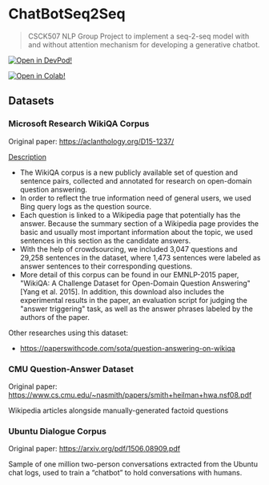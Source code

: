 # ChatBotSeq2Seq

> CSCK507 NLP Group Project to implement a seq-2-seq model with and without attention mechanism for developing a generative chatbot.

[![Open in DevPod!](https://devpod.sh/assets/open-in-devpod.svg)](https://devpod.sh/open#https://github.com/loft-sh/devpod)

[![Open in Colab!](https://colab.research.google.com/assets/colab-badge.svg)](https://colab.research.google.com/github/zhulinchng/ChatbotSeq2Seq/blob/main/main.ipynb)

## Datasets

### Microsoft Research WikiQA Corpus

Original paper: <https://aclanthology.org/D15-1237/>

[Description]( http://aka.ms/WikiQA)

- The WikiQA corpus is a new publicly available set of question and sentence pairs, collected and annotated for research on open-domain question answering.
- In order to reflect the true information need of general users, we used Bing query logs as the question source.
- Each question is linked to a Wikipedia page that potentially has the answer. Because the summary section of a Wikipedia page provides the basic and usually most important information about the topic, we used sentences in this section as the candidate answers.
- With the help of crowdsourcing, we included 3,047 questions and 29,258 sentences in the dataset, where 1,473 sentences were labeled as answer sentences to their corresponding questions.
- More detail of this corpus can be found in our EMNLP-2015 paper, "WikiQA: A Challenge Dataset for Open-Domain Question Answering" [Yang et al. 2015]. In addition, this download also includes the experimental results in the paper, an evaluation script for judging the "answer triggering" task, as well as the answer phrases labeled by the authors of the paper.

Other researches using this dataset:

- <https://paperswithcode.com/sota/question-answering-on-wikiqa>

### CMU Question-Answer Dataset

Original paper: <https://www.cs.cmu.edu/~nasmith/papers/smith+heilman+hwa.nsf08.pdf>

Wikipedia articles alongside manually-generated factoid questions

### Ubuntu Dialogue Corpus

Original paper: <https://arxiv.org/pdf/1506.08909.pdf>

Sample of one million two-person conversations extracted from the Ubuntu chat logs, used to train a “chatbot” to hold conversations with humans.

